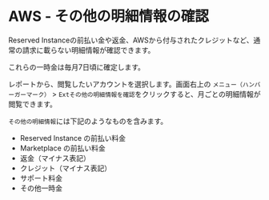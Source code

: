 # AWS - その他の明細情報の確認

Reserved Instanceの前払い金や返金、AWSから付与されたクレジットなど、通常の請求に載らない明細情報が確認できます。

これらの一時金は毎月7日頃に確定します。

レポートから、閲覧したいアカウントを選択します。画面右上の `メニュー（ハンバーガーマーク）` &gt; `Extその他の明細情報を確認`をクリックすると、月ごとの明細情報が閲覧できます。

`その他の明細情報`には下記のようなものを含みます。

* Reserved Instance の前払い料金
* Marketplace の前払い料金
* 返金（マイナス表記）
* クレジット（マイナス表記）
* サポート料金　
* その他一時金

